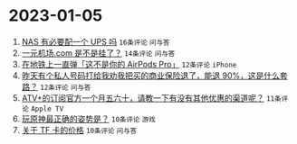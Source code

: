 # 2023-01-05

1. [NAS 有必要配一个 UPS 吗](https://www.v2ex.com/t/906654) `16条评论` `问与答`
1. [一元机场.com 是不是挂了？](https://www.v2ex.com/t/906651) `14条评论` `问与答`
1. [在地铁上一直弹「这不是你的 AirPods Pro」](https://www.v2ex.com/t/906657) `12条评论` `iPhone`
1. [昨天有个私人号码打给我劝我把买的商业保险退了，能退 90%，这是什么套路？](https://www.v2ex.com/t/906653) `12条评论` `问与答`
1. [ATV+的订阅官方一个月五六十，请教一下有没有其他优惠的渠道呢？](https://www.v2ex.com/t/906650) `11条评论` `Apple TV`
1. [玩原神最正确的姿势是？](https://www.v2ex.com/t/906663) `10条评论` `游戏`
1. [关于 TF 卡的价格](https://www.v2ex.com/t/906655) `10条评论` `问与答`
